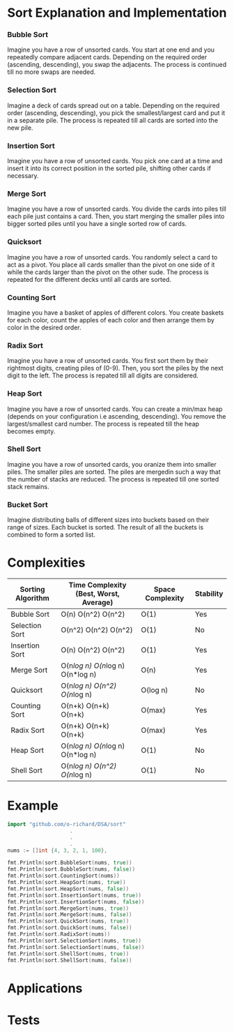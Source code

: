 # Sort Explanation and Implementation

### Bubble Sort

Imagine you have a row of unsorted cards. You start at one end and you repeatedly compare adjacent cards. Depending on the required order (ascending, descending), you swap the adjacents. The process is continued till no more swaps are needed.

### Selection Sort

Imagine a deck of cards spread out on a table. Depending on the required order (ascending, descending), you pick the smallest/largest card and put it in a separate pile. The process is repeated till all cards are sorted into the new pile.

### Insertion Sort

Imagine you have a row of unsorted cards. You pick one card at a time and insert it into its correct position in the sorted pile, shifting other cards if necessary.

### Merge Sort

Imagine you have a row of unsorted cards. You divide the cards into piles till each pile just contains a card. Then, you start merging the smaller piles into bigger sorted piles until you have a single sorted row of cards.

### Quicksort

Imagine you have a row of unsorted cards.  You randomly select a card to act as a pivot. You place all cards smaller than the pivot on one side of it while the cards larger than the pivot on the other sude. The process is repeated for the different decks until all cards are sorted.

### Counting Sort

Imagine you have a basket of apples of different colors. You create baskets for each color, count the apples of each color and then arrange them by color in the desired order.

### Radix Sort

Imagine you have a row of unsorted cards. You first sort them by their rightmost digits, creating piles of (0-9). Then, you sort the piles by the next digit to the left. The process is repated till all digits are considered.

### Heap Sort

Imagine you have a row of unsorted cards. You can create a min/max heap (depends on your configuration i.e ascending, descending). You remove the largest/smallest card number. The process is repeated till the heap becomes empty.

### Shell Sort

Imagine you have a row of unsorted cards, you oranize them into smaller piles. The smaller piles are sorted. The piles are mergedin such a way that the number of stacks are reduced. The process is repeated till one sorted stack remains.

### Bucket Sort

Imagine distributing balls of different sizes into buckets based on their range of sizes. Each bucket is sorted. The result of all the buckets is combined to form a sorted list.


# Complexities

| Sorting Algorithm    | Time Complexity (Best, Worst, Average) | Space Complexity | Stability |
|----------------------|-----------------------------------------|------------------|-----------|
| Bubble Sort          | O(n)        O(n^2)       O(n^2)          | O(1)             | Yes       |
| Selection Sort       | O(n^2)      O(n^2)       O(n^2)          | O(1)             | No        |
| Insertion Sort       | O(n)        O(n^2)       O(n^2)          | O(1)             | Yes       |
| Merge Sort           | O(n*log n)  O(n*log n)   O(n*log n)      | O(n)             | Yes       |
| Quicksort            | O(n*log n)  O(n^2)       O(n*log n)      | O(log n)         | No        |
| Counting Sort        | O(n+k)      O(n+k)       O(n+k)          | O(max)           | Yes       |
| Radix Sort           | O(n+k)      O(n+k)       O(n+k)          | O(max)           | Yes       |
| Heap Sort            | O(n*log n)  O(n*log n)   O(n*log n)      | O(1)             | No        |
| Shell Sort           | O(n*log n)  O(n^2)       O(n*log n)      | O(1)             | No        |


# Example

```go
import "github.com/o-richard/DSA/sort"
                    .
                    .
                    .
nums := []int {4, 3, 2, 1, 100},

fmt.Println(sort.BubbleSort(nums, true))
fmt.Println(sort.BubbleSort(nums, false))
fmt.Println(sort.CountingSort(nums))
fmt.Println(sort.HeapSort(nums, true))
fmt.Println(sort.HeapSort(nums, false))
fmt.Println(sort.InsertionSort(nums, true))
fmt.Println(sort.InsertionSort(nums, false))
fmt.Println(sort.MergeSort(nums, true))
fmt.Println(sort.MergeSort(nums, false))
fmt.Println(sort.QuickSort(nums, true))
fmt.Println(sort.QuickSort(nums, false))
fmt.Println(sort.RadixSort(nums))
fmt.Println(sort.SelectionSort(nums, true))
fmt.Println(sort.SelectionSort(nums, false))
fmt.Println(sort.ShellSort(nums, true))
fmt.Println(sort.ShellSort(nums, false))
```

# Applications

# Tests
